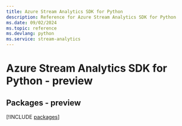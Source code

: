 ```yaml
---
title: Azure Stream Analytics SDK for Python
description: Reference for Azure Stream Analytics SDK for Python
ms.date: 09/02/2024
ms.topic: reference
ms.devlang: python
ms.service: stream-analytics
---
```

# Azure Stream Analytics SDK for Python - preview
## Packages - preview
[!INCLUDE [packages](stream-analytics-index.md)]